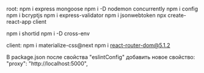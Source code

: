 root:
npm i express mongoose
npm i -D nodemon concurrently
npm i config
npm i bcryptjs
npm i express-validator
npm i jsonwebtoken
npx create-react-app client



npm i shortid
npm i -D cross-env

client:
npm i materialize-css@next
npm i react-router-dom@5.1.2

В package.json после свойства "eslintConfig" добавить новое свойство:
"proxy": "http://localhost:5000",